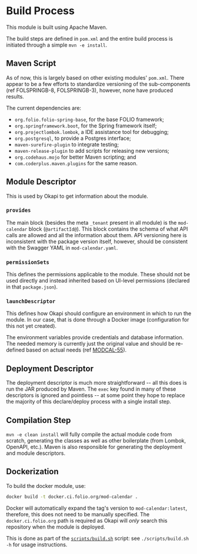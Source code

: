 # Build Process

This module is built using Apache Maven.

The build steps are defined in `pom.xml` and the entire build process is initiated through a simple
`mvn -e install`.

## Maven Script

As of now, this is largely based on other existing modules' `pom.xml`. There appear to be a few
efforts to standardize versioning of the sub-components (ref FOLSPRINGB-8, FOLSPRINGB-3), however,
none have produced results.

The current dependencies are:

- `org.folio.folio-spring-base`, for the base FOLIO framework;
- `org.springframework.boot`, for the Spring framework itself;
- `org.projectlombok.lombok`, a IDE assistance tool for debugging;
- `org.postgresql`, to provide a Postgres interface;
- `maven-surefire-plugin` to integrate testing;
- `maven-release-plugin` to add scripts for releasing new versions;
- `org.codehaus.mojo` for better Maven scripting; and
- `com.coderplus.maven.plugins` for the same reason.

## Module Descriptor

This is used by Okapi to get information about the module.

### `provides`

The main block (besides the meta `_tenant` present in all module) is the `mod-calendar` block
(`@artifactId@`). This block contains the schema of what API calls are allowed and all the
information about them. API versioning here is inconsistent with the package version itself,
however, should be consistent with the Swagger YAML in `mod-calendar.yaml`.

### `permissionSets`

This defines the permissions applicable to the module. These should not be used directly and instead
inherited based on UI-level permissions (declared in that `package.json`).

### `launchDescriptor`

This defines how Okapi should configure an environment in which to run the module. In our case, that
is done through a Docker image (configuration for this not yet created).

The environment variables provide credentials and database information. The needed memory is
currently just the original value and should be re-defined based on actual needs (ref
[MODCAL-55](https://issues.folio.org/projects/MODCAL/issues/MODCAL-55?filter=allopenissues)).

## Deployment Descriptor

The deployment descriptor is much more straightforward -- all this does is run the JAR produced by
Maven. The `exec` key found in many of these descriptors is ignored and pointless -- at some point
they hope to replace the majority of this declare/deploy process with a single install step.

## Compilation Step

`mvn -e clean install` will fully compile the actual module code from scratch, generating the
classes as well as other boilerplate (from Lombok, OpenAPI, etc.). Maven is also responsible for
generating the deployment and module descriptors.

## Dockerization

To build the docker module, use:

```sh
docker build -t docker.ci.folio.org/mod-calendar .
```

Docker will automatically expand the tag's version to `mod-calendar:latest`, therefore, this does
not need to be manually specified. The `docker.ci.folio.org` path is required as Okapi will _only_
search this repository when the module is deployed.

This is done as part of the [`scripts/build.sh`](/scripts/build.sh) script: see
`./scripts/build.sh -h` for usage instructions.
